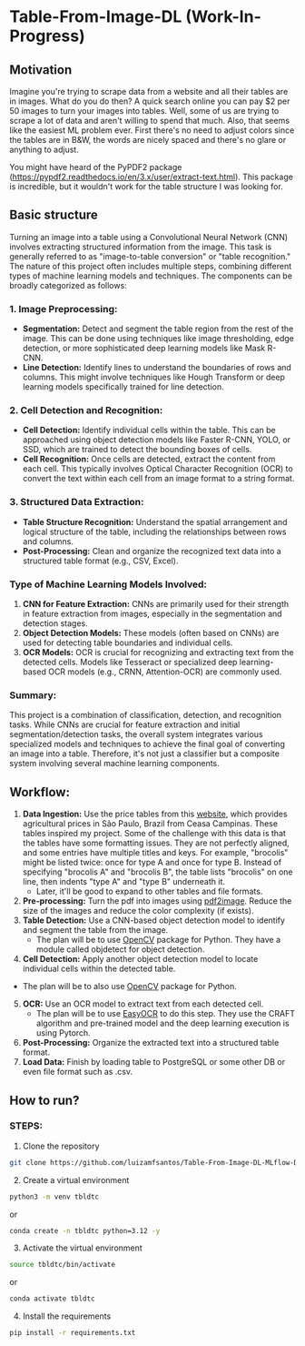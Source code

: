 # Table-From-Image-DL (Work-In-Progress)

## Motivation
Imagine you're trying to scrape data from a website and all their tables are in images. What do you do then? A quick search online you can pay $2 per 50 images to turn your images into tables. Well, some of us are trying to scrape a lot of data and aren't willing to spend that much. Also, that seems like the easiest ML problem ever. First there's no need to adjust colors since the tables are in B&W, the words are nicely spaced and there's no glare or anything to adjust. 

You might have heard of the PyPDF2 package (https://pypdf2.readthedocs.io/en/3.x/user/extract-text.html). This package is incredible, but it wouldn't work for the table structure I was looking for. 


## Basic structure
Turning an image into a table using a Convolutional Neural Network (CNN) involves extracting structured information from the image. This task is generally referred to as "image-to-table conversion" or "table recognition." The nature of this project often includes multiple steps, combining different types of machine learning models and techniques. The components can be broadly categorized as follows:

### 1. **Image Preprocessing:**
   - **Segmentation:** Detect and segment the table region from the rest of the image. This can be done using techniques like image thresholding, edge detection, or more sophisticated deep learning models like Mask R-CNN.
   - **Line Detection:** Identify lines to understand the boundaries of rows and columns. This might involve techniques like Hough Transform or deep learning models specifically trained for line detection.

### 2. **Cell Detection and Recognition:**
   - **Cell Detection:** Identify individual cells within the table. This can be approached using object detection models like Faster R-CNN, YOLO, or SSD, which are trained to detect the bounding boxes of cells.
   - **Cell Recognition:** Once cells are detected, extract the content from each cell. This typically involves Optical Character Recognition (OCR) to convert the text within each cell from an image format to a string format.

### 3. **Structured Data Extraction:**
   - **Table Structure Recognition:** Understand the spatial arrangement and logical structure of the table, including the relationships between rows and columns.
   - **Post-Processing:** Clean and organize the recognized text data into a structured table format (e.g., CSV, Excel).

### Type of Machine Learning Models Involved:
1. **CNN for Feature Extraction:** CNNs are primarily used for their strength in feature extraction from images, especially in the segmentation and detection stages.
2. **Object Detection Models:** These models (often based on CNNs) are used for detecting table boundaries and individual cells.
3. **OCR Models:** OCR is crucial for recognizing and extracting text from the detected cells. Models like Tesseract or specialized deep learning-based OCR models (e.g., CRNN, Attention-OCR) are commonly used.

### Summary:
This project is a combination of classification, detection, and recognition tasks. While CNNs are crucial for feature extraction and initial segmentation/detection tasks, the overall system integrates various specialized models and techniques to achieve the final goal of converting an image into a table. Therefore, it's not just a classifier but a composite system involving several machine learning components.



## Workflow:
1. **Data Ingestion:** Use the price tables from this [website](https://www.ceasacampinas.com.br/sites/ceasacampinas.com.br/files/cotacoes/), which provides agricultural prices in São Paulo, Brazil from Ceasa Campinas. These tables inspired my project. Some of the challenge with this data is that the tables have some formatting issues. They are not perfectly aligned, and some entries have multiple titles and keys. For example, "brocolis" might be listed twice: once for type A and once for type B. Instead of specifying "brocolis A" and "brocolis B", the table lists "brocolis" on one line, then indents "type A" and "type B" underneath it.
   - Later, it'll be good to expand to other tables and file formats. 
2. **Pre-processing:** Turn the pdf into images using [pdf2image](https://pypi.org/project/pdf2image/). Reduce the size of the images and reduce the color complexity (if exists).
3. **Table Detection:** Use a CNN-based object detection model to identify and segment the table from the image.
   - The plan will be to use [OpenCV](https://github.com/opencv/opencv-python) package for Python. They have a module called objdetect for object detection.
4. **Cell Detection:** Apply another object detection model to locate individual cells within the detected table.
- The plan will be to also use [OpenCV](https://github.com/opencv/opencv-python) package for Python. 
5. **OCR:** Use an OCR model to extract text from each detected cell.
   - The plan will be to use [EasyOCR](https://github.com/JaidedAI/EasyOCR) to do this step. They use the CRAFT algorithm and pre-trained model and the deep learning execution is using Pytorch.
6. **Post-Processing:** Organize the extracted text into a structured table format.
7. **Load Data:** Finish by loading table to PostgreSQL or some other DB or even file format such as .csv.


## How to run?

### STEPS:

1. Clone the repository

```bash
git clone https://github.com/luizamfsantos/Table-From-Image-DL-MLflow-DVC
```

2. Create a virtual environment

```bash
python3 -m venv tbldtc
```
or 
```bash
conda create -n tbldtc python=3.12 -y
```

3. Activate the virtual environment

```bash
source tbldtc/bin/activate
```
or 
```bash
conda activate tbldtc
```

4. Install the requirements

```bash
pip install -r requirements.txt
```